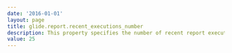 ```yaml
---
date: '2016-01-01'
layout: page
title: glide.report.recent_executions_number
description: This property specifies the number of recent report executions for calculating the Recent Execution
value: 25
---
```

